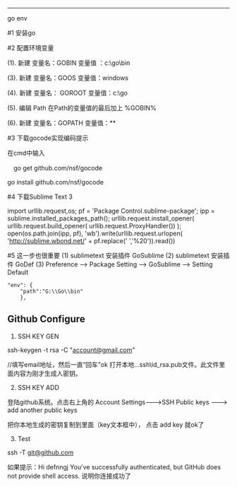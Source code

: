 -------------
go env

#1 安装go

 

#2 配置环境变量

(1). 新建 变量名：GOBIN 变量值 ：c:\go\bin

(3). 新建 变量名：GOOS 变量值：windows

(4). 新建 变量名： GOROOT 变量值：c:\go

(5). 编辑 Path 在Path的变量值的最后加上 %GOBIN%

(6).  新建 变量名：GOPATH 变量值：**

 

#3 下载gocode实现编码提示

在cmd中输入

　go get github.com/nsf/gocode

  go install github.com/nsf/gocode

#4 下载Sublime Text 3

import urllib.request,os; pf = 'Package Control.sublime-package'; ipp = sublime.installed_packages_path(); urllib.request.install_opener( urllib.request.build_opener( urllib.request.ProxyHandler()) ); open(os.path.join(ipp, pf), 'wb').write(urllib.request.urlopen( 'http://sublime.wbond.net/' + pf.replace(' ','%20')).read())

#5 这一步也很重要
(1) sublimetext 安装插件 GoSublime
(2) sublimetext 安装插件 GoDef
(3) Preference --> Package Setting --> GoSublime --> Setting Default
	
	"env": {
		"path":"G:\\Go\\bin"
		},

##	Github Configure

1.	SSH KEY GEN

ssh-keygen -t rsa -C "account@gmail.com"

//填写email地址，然后一直“回车”ok
打开本地..\.ssh\id_rsa.pub文件。此文件里面内容为刚才生成人密钥。

2. 	SSH KEY ADD

登陆github系统。点击右上角的 Account Settings--->SSH Public keys ---> add another public keys

把你本地生成的密钥复制到里面（key文本框中）， 点击 add key 就ok了

3.	Test

ssh -T git@github.com

如果提示：Hi defnngj You've successfully authenticated, but GitHub does not provide shell access. 说明你连接成功了